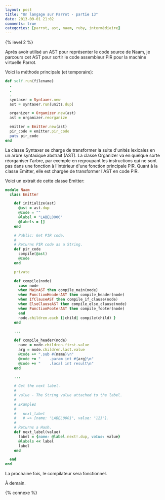 ```yaml
---
layout: post
title: "Un langage sur Parrot - partie 13"
date: 2013-09-01 21:02
comments: true
categories: [parrot, ast, naam, ruby, intermédiaire]
---
```

{% level 2 %}

Après avoir utilisé un AST pour représenter le code source de Naam,
je parcours cet AST pour sortir le code assembleur PIR pour la machine
virtuelle Parrot.

<!-- more -->

Voici la méthode principale (et temporaire):

``` ruby
def self.run(filename)
  .
  .
  .
  syntaxer = Syntaxer.new
  ast = syntaxer.run(units.dup)

  organizer = Organizer.new(ast)
  ast = organizer.reorganize

  emitter = Emitter.new(ast)
  pir_code = emitter.pir_code
  puts pir_code
end
```

La classe Syntaxer se charge de transformer la suite d'unités lexicales
en un arbre syntaxique abstrait (AST). La classe Organizer va en
quelque sorte réorganiser l'arbre, par exemple en regroupant les instructions
qui ne sont pas dans une fonction à l'intérieur d'une fonction principale
PIR.
Quant à la classe Emitter, elle est chargée de transformer l'AST en code PIR.

Voici un extrait de cette classe Emitter:

``` ruby
module Naam
  class Emitter

    def initialize(ast)
      @ast = ast.dup
      @code = ""
      @label = "LABEL0000"
      @labels = []
    end

    # Public: Get PIR code.
    #
    # Returns PIR code as a String.
    def pir_code
      compile(@ast)
      @code
    end

    private

    def compile(node)
      case node
      when MainAST then compile_main(node)
      when FunctionHeaderAST then compile_header(node)
      when IfClauseAST then compile_if_clause(node)
      when ElseClauseAST then compile_else_clause(node)
      when FunctionFooterAST then compile_footer(node)
      end
      node.children.each {|child| compile(child) }
    end

    ...

    def compile_header(node)
      name = node.children.first.value
      arg = node.children.last.value
      @code += ".sub #{name}\n"
      @code += "    .param int #{arg}\n"
      @code += "    .local int result\n"
    end

    ...

    # Get the next label.
    #
    # value - The String value attached to the label.
    #
    # Examples
    #
    #   next_label
    #   # => {name: "LABEL0001", value: "123"}.
    #
    # Returns a Hash.
    def next_label(value)
      label = {name: @label.next!.dup, value: value}
      @labels << label
      label
    end

  end
end
```

La prochaine fois, le compilateur sera fonctionnel.

À demain.

{% connexe %}

